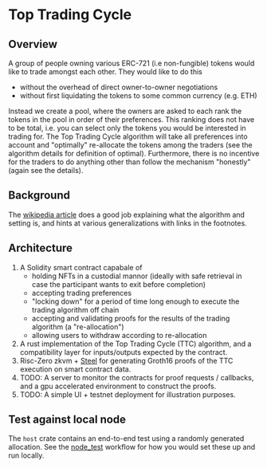 # Top Trading Cycle

## Overview
A group of people owning various ERC-721 (i.e non-fungible) tokens would like to trade amongst each other. They would like to do this 
- without the overhead of direct owner-to-owner negotiations
- without first liquidating the tokens to some common currency (e.g. ETH)

Instead we create a pool, where the owners are asked to each rank the tokens in the pool in order of their preferences. This ranking does not have to be total, i.e. you can select only the tokens you would be interested in trading for. The Top Trading Cycle algorithm will take all preferences into account and "optimally" re-allocate the tokens among the traders (see the algorithm details for definition of optimal). Furthermore, there is no incentive for the traders to do anything other than follow the mechanism "honestly"  (again see the details).

## Background
The [wikipedia article](https://en.wikipedia.org/wiki/Top_trading_cycle) does a good job explaining what the algorithm and setting is, and hints at various generalizations with links in the footnotes.

## Architecture
1. A Solidity smart contract capabale of 
    - holding NFTs in a custodial mannor (ideally with safe retrieval in case the participant wants to exit before completion)
    - accepting trading preferences
    - "locking down" for a period of time long enough to execute the trading algorithm off chain
    - accepting and validating proofs for the results of the trading algorithm (a "re-allocation")
    - allowing users to withdraw according to re-allocation
2. A rust implementation of the Top Trading Cycle (TTC) algorithm, and a compatibility layer for inputs/outputs expected by the contract.
3. Risc-Zero zkvm + [Steel](https://github.com/risc0/risc0-ethereum/tree/main/crates/steel) for generating Groth16 proofs of the TTC execution on smart contract data.
4. TODO: A server to monitor the contracts for proof requests / callbacks, and a gpu accelerated environment to construct the proofs.
5. TODO: A simple UI + testnet deployment for illustration purposes.

## Test against local node
The `host` crate contains an end-to-end test using a randomly generated allocation. See the [node_test](https://github.com/l-adic/ttc/blob/main/.github/workflows/node_test.yml) workflow for how you would set these up and run locally.
